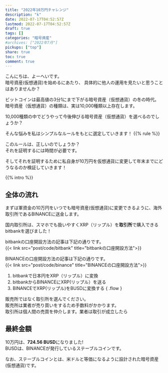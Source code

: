 ```yaml
---
title: "2022年10万円チャレンジ"
description: "k"
date: 2022-07-17T04:52:57Z
lastmod: 2022-07-17T04:52:57Z
draft: true
tags: []
categories: "暗号資産"
#archives: ["2022年7月"]
pickups: ["top"]
share: true
toc: true
comment: true
---
```


こんにちは、よーへいです。  
暗号資産(仮想通貨)を始めるにあたり、
具体的に他人の運用を見たいと思うことはありませんか？

ビットコインは最高値の3分1にまで下がる暗号資産（仮想通貨）の冬の時代。  
暗号資産（仮想通貨）の種類は、実は10,000種類以上存在します。  

10,000種類の中でどうやって今後伸びる暗号資産（仮想通貨）を選べるのでしょうか？

そんな悩みを私はシンプルなルールをもとに選定していきます！
{{% rule %}} 

このルールは、正しいのでしょうか？  
それを証明するには時間が必要です。  

そしてそれを証明するために私自身が10万円を仮想通貨に変更して年末までにどうなるのか検証していきます！ 

<!--more-->

{{% intro %}} 

## 全体の流れ

まずは軍資金の10万円をいつでも暗号資産(仮想通貨)に変更できるように、海外取引所であるBINANCEに送金します。  
  
国内取引所は、スマホでも扱いやすくXRP（リップル）を**取引所**で購入できるbitbankを選びました！  
 
bitbankの口座開設方法の記事は下記の通りです。  
{{< link src="post/code/bitbank" title="bitbankの口座開設方法">}}

BINANCEの口座開設方法の記事は下記の通りです。  
{{< link src="post/code/binance" title="BINANCEの口座開設方法">}}

1. bitbankで日本円をXRP（リップル）に変換
1. bitbankからBINANCEにXRP(リップル）を送る
1. BINANCEでXRP(リップル)をBUSDに変換する
{ .flow }

販売所ではなく取引所を選んでください。  
販売所は業者が売り買いをするため手数料がかかります。  
取引所は個人間の売買を仲介します。業者は取引が成立したら

## 最終金額

10万円は、**724.56 BUSD**になりました!  
BUSDは、BINANCEが発行しているステーブルコインです。  

なお、ステーブルコインとは、米ドルと等価になるように設計された暗号資産(仮想通貨)です。  

